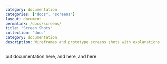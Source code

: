 ```yaml
---
category: documentation
categories: ["docs", "screens"]
layout: document
permalink: /docs/screens/
title: "Screen Shots"
collection: "docs"
category: documentation
description: Wireframes and prototype screens shots with explanations.
---
```


put documentation here, and here, and here